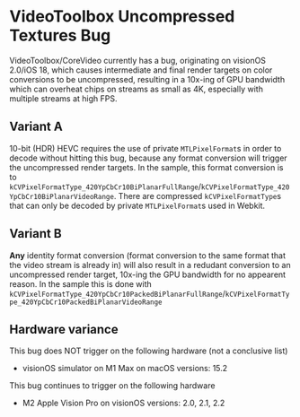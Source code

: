 
# VideoToolbox Uncompressed Textures Bug

VideoToolbox/CoreVideo currently has a bug, originating on visionOS 2.0/iOS 18, which causes intermediate and final render targets on color conversions to be uncompressed, resulting in a 10x-ing of GPU bandwidth which can overheat chips on streams as small as 4K, especially with multiple streams at high FPS.

## Variant A

10-bit (HDR) HEVC requires the use of private `MTLPixelFormat`s in order to decode without hitting this bug, because any format conversion will trigger the uncompressed render targets. In the sample, this format conversion is to `kCVPixelFormatType_420YpCbCr10BiPlanarFullRange`/`kCVPixelFormatType_420YpCbCr10BiPlanarVideoRange`. There are compressed `kCVPixelFormatType`s that can only be decoded by private `MTLPixelFormat`s used in Webkit.

## Variant B

**Any** identity format conversion (format conversion to the same format that the video stream is already in) will also result in a redudant conversion to an uncompressed render target, 10x-ing the GPU bandwidth for no appearent reason. In the sample this is done with `kCVPixelFormatType_420YpCbCr10PackedBiPlanarFullRange`/`kCVPixelFormatType_420YpCbCr10PackedBiPlanarVideoRange`

## Hardware variance

This bug does NOT trigger on the following hardware (not a conclusive list)

 - visionOS simulator on M1 Max on macOS versions: 15.2
 
 This bug continues to trigger on the following hardware
 
 - M2 Apple Vision Pro on visionOS versions: 2.0, 2.1, 2.2
